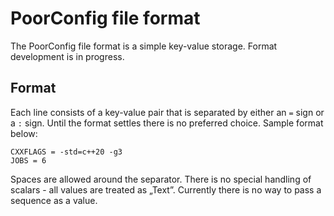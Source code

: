 # PoorConfig file format

The PoorConfig file format is a simple key-value storage. Format development is in progress.

## Format

Each line consists of a key-value pair that is separated by either an `=` sign or a `:` sign. Until the format settles
there is no preferred choice. Sample format below:

    CXXFLAGS = -std=c++20 -g3
    JOBS = 6

Spaces are allowed around the separator. There is no special handling of scalars - all values are treated as „Text”.
Currently there is no way to pass a sequence as a value.
